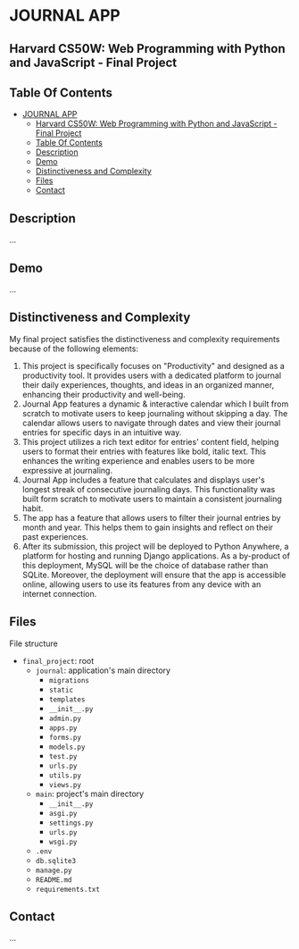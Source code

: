 # JOURNAL APP

## Harvard CS50W: Web Programming with Python and JavaScript - Final Project 

## Table Of Contents

- [JOURNAL APP](#journal-app)
  - [Harvard CS50W: Web Programming with Python and JavaScript - Final Project](#harvard-cs50w-web-programming-with-python-and-javascript---final-project)
  - [Table Of Contents](#table-of-contents)
  - [Description](#description)
  - [Demo](#demo)
  - [Distinctiveness and Complexity](#distinctiveness-and-complexity)
  - [Files](#files)
  - [Contact](#contact)

## Description
...

## Demo
...

## Distinctiveness and Complexity

My final project satisfies the distinctiveness and complexity requirements because of the following elements:

1. This project is specifically focuses on "Productivity" and designed as a productivity tool. It provides users with a dedicated platform to journal their daily experiences, thoughts, and ideas in an organized manner, enhancing their productivity and well-being.
2. Journal App features a dynamic & interactive calendar which I built from scratch to motivate users to keep journaling without skipping a day. The calendar allows users to navigate through dates and view their journal entries for specific days in an intuitive way.
3. This project utilizes a rich text editor for entries' content field, helping users to format their entries with features like bold, italic text. This enhances the writing experience and enables users to be more expressive at journaling.
4. Journal App includes a feature that calculates and displays user's longest streak of consecutive journaling days. This functionality was built form scratch to motivate users to maintain a consistent journaling habit.
5. The app has a feature that allows users to filter their journal entries by month and year. This helps them to gain insights and reflect on their past experiences.
6. After its submission, this project will be deployed to Python Anywhere, a platform for hosting and running Django applications. As a by-product of this deployment, MySQL will be the choice of database rather than SQLite. Moreover, the deployment will ensure that the app is accessible online, allowing users to use its features from any device with an internet connection.

## Files

File structure

- `final_project`: root
    - `journal`: application's main directory
      - `migrations`
      - `static`
      - `templates`
      - `__init__.py`
      - `admin.py`
      - `apps.py`
      - `forms.py`
      - `models.py`
      - `test.py`
      - `urls.py`
      - `utils.py`
      - `views.py`
    - `main`: project's main directory
      - `__init__.py`
      - `asgi.py`
      - `settings.py`
      - `urls.py`
      - `wsgi.py`
    - `.env`
    - `db.sqlite3`
    - `manage.py`
    - `README.md`
    - `requirements.txt`
  

## Contact
...